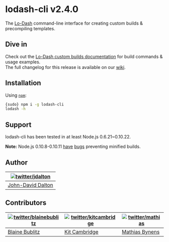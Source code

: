 # lodash-cli v2.4.0

The [Lo-Dash](http://lodash.com/) command-line interface for creating custom builds & precompiling templates.

## Dive in

Check out the [Lo-Dash custom builds documentation](http://lodash.com/custom-builds) for build commands & usage examples.<br>
The full changelog for this release is available on our [wiki](https://github.com/lodash/lodash-cli/wiki/Changelog).

## Installation

Using [`npm`](http://npmjs.org/):

```bash
{sudo} npm i -g lodash-cli
lodash -h
```

## Support

lodash-cli has been tested in at least Node.js 0.6.21~0.10.22.

**Note:** Node.js 0.10.8-0.10.11 [have](https://github.com/joyent/node/issues/5622) [bugs](https://github.com/joyent/node/issues/5688) preventing minified builds.

## Author

| [![twitter/jdalton](http://gravatar.com/avatar/299a3d891ff1920b69c364d061007043?s=70)](https://twitter.com/jdalton "Follow @jdalton on Twitter") |
|---|
| [John-David Dalton](http://allyoucanleet.com/) |

## Contributors

| [![twitter/blainebublitz](http://gravatar.com/avatar/ac1c67fd906c9fecd823ce302283b4c1?s=70)](https://twitter.com/blainebublitz "Follow @BlaineBublitz on Twitter") | [![twitter/kitcambridge](http://gravatar.com/avatar/6662a1d02f351b5ef2f8b4d815804661?s=70)](https://twitter.com/kitcambridge "Follow @kitcambridge on Twitter") | [![twitter/mathias](http://gravatar.com/avatar/24e08a9ea84deb17ae121074d0f17125?s=70)](https://twitter.com/mathias "Follow @mathias on Twitter") |
|---|---|---|
| [Blaine Bublitz](http://www.iceddev.com/) | [Kit Cambridge](http://kitcambridge.be/) | [Mathias Bynens](http://mathiasbynens.be/) |
